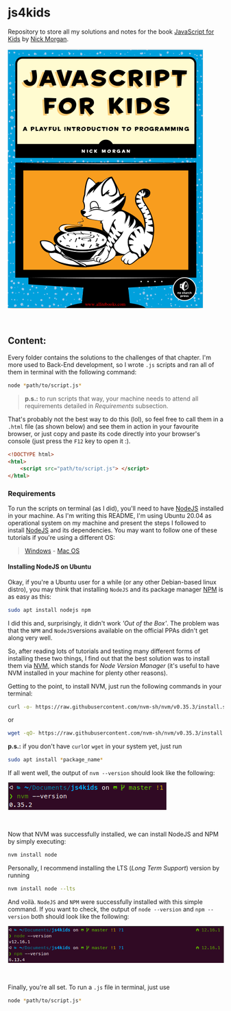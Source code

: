 # js4kids
Repository to store all my solutions and notes for the book [JavaScript for Kids](https://www.nostarch.com/javascriptforkids) by [Nick Morgan](https://github.com/skilldrick). 

![](./prints/book_cover.png)

<br>

## Content:
Every folder contains the solutions to the challenges of that chapter. I'm more used to Back-End development, so I wrote `.js` scripts and ran all of them in terminal with the following command: 

```bash
node *path/to/script.js*
```
> **p.s.:** to run scripts that way, your machine needs to attend all requirements detailed in _Requirements_ subsection.

That's probably not the best way to do this (lol), so feel free to call them in a `.html` file (as shown below) and see them in action in your favourite browser, or just copy and paste its code directly into your browser's console (just press the `F12` key to open it :).  

```html
<!DOCTYPE html>
<html>
    <script src="path/to/script.js"> </script>
</html>
```

### Requirements
To run the scripts on terminal (as I did), you'll need to have [NodeJS](https://nodejs.org/en/) installed in your machine. As I'm writing this README, I'm using Ubuntu 20.04 as operational system on my machine and present the steps I followed to install [NodeJS](https://nodejs.org/en/) and its dependencies. You may want to follow one of these tutorials if you're using a different OS:

> [Windows](https://phoenixnap.com/kb/install-node-js-npm-on-windows) - [Mac OS](https://treehouse.github.io/installation-guides/mac/node-mac.html)


#### Installing NodeJS on Ubuntu

Okay, if you're a Ubuntu user for a while (or any other Debian-based linux distro), you may think that installing `NodeJS` and its package manager [NPM](https://www.npmjs.com/) is as easy as this:

```bash
sudo apt install nodejs npm
```

I did this and, surprisingly, it didn't work *'Out of the Box'*. The problem was that the `NPM` and `NodeJS`versions available on the official PPAs didn't get along very well. 

So, after reading lots of tutorials and testing many different forms of installing these two things, I find out that the best solution was to install them via [NVM](https://github.com/nvm-sh/nvm), which stands for *Node Version Manager* (it's useful to have NVM installed in your machine for plenty other reasons).

Getting to the point, to install NVM, just run the following commands in your terminal: 

```bash
curl -o- https://raw.githubusercontent.com/nvm-sh/nvm/v0.35.3/install.sh | bash
```
or 
```bash
wget -qO- https://raw.githubusercontent.com/nvm-sh/nvm/v0.35.3/install.sh | bash
```
**p.s.:** if you don't have `curl`or `wget` in your system yet, just run
```bash
sudo apt install *package_name*
```

If all went well, the output of `nvm --version` should look like the following:

![](./prints/nvm_version.png)

<br>

Now that NVM was successfully installed, we can install NodeJS and NPM by simply executing:

```bash
nvm install node
```

Personally, I recommend installing the LTS (*Long Term Support*) version by running

```bash
nvm install node --lts
```

And voilà. `NodeJS` and `NPM` were successfully installed with this simple command. If you want to check, the output of `node --version` and `npm --version` both should look like the following:

![](./prints/node_and_npm_version.png)

<br>

Finally, you're all set. To run a `.js` file in terminal, just use 

```bash
node *path/to/script.js*
```



